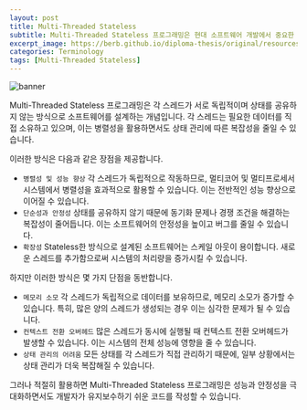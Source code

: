```yaml
---
layout: post
title: Multi-Threaded Stateless
subtitle: Multi-Threaded Stateless 프로그래밍은 현대 소프트웨어 개발에서 중요한 개념 중 하나입니다.
excerpt_image: https://berb.github.io/diploma-thesis/original/resources/mt-server.svg
categories: Terminology
tags: [Multi-Threaded Stateless]
---
```


![banner](https://berb.github.io/diploma-thesis/original/resources/mt-server.svg)

Multi-Threaded Stateless 프로그래밍은 각 스레드가 서로 독립적이며 상태를 공유하지 않는 방식으로 소프트웨어를 설계하는 개념입니다. 각 스레드는 필요한 데이터를 직접 소유하고 있으며, 이는 병렬성을 활용하면서도 상태 관리에 따른 복잡성을 줄일 수 있습니다.

이러한 방식은 다음과 같은 장점을 제공합니다.

- `병렬성 및 성능 향상` 각 스레드가 독립적으로 작동하므로, 멀티코어 및 멀티프로세서 시스템에서 병렬성을 효과적으로 활용할 수 있습니다. 이는 전반적인 성능 향상으로 이어질 수 있습니다.
- `단순성과 안정성` 상태를 공유하지 않기 때문에 동기화 문제나 경쟁 조건을 해결하는 복잡성이 줄어듭니다. 이는 소프트웨어의 안정성을 높이고 버그를 줄일 수 있습니다.
- `확장성` Stateless한 방식으로 설계된 소프트웨어는 스케일 아웃이 용이합니다. 새로운 스레드를 추가함으로써 시스템의 처리량을 증가시킬 수 있습니다.

하지만 이러한 방식은 몇 가지 단점을 동반합니다.

- `메모리 소모` 각 스레드가 독립적으로 데이터를 보유하므로, 메모리 소모가 증가할 수 있습니다. 특히, 많은 양의 스레드가 생성되는 경우 이는 심각한 문제가 될 수 있습니다.
- `컨텍스트 전환 오버헤드` 많은 스레드가 동시에 실행될 때 컨텍스트 전환 오버헤드가 발생할 수 있습니다. 이는 시스템의 전체 성능에 영향을 줄 수 있습니다.
- `상태 관리의 어려움` 모든 상태를 각 스레드가 직접 관리하기 때문에, 일부 상황에서는 상태 관리가 더욱 복잡해질 수 있습니다.

그러나 적절히 활용하면 Multi-Threaded Stateless 프로그래밍은 성능과 안정성을 극대화하면서도 개발자가 유지보수하기 쉬운 코드를 작성할 수 있습니다.
